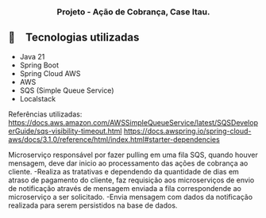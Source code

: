<h3 align="center">
 Projeto - Ação de Cobrança, Case Itau.
</h3>


## :rocket: Tecnologias utilizadas

* Java 21
* Spring Boot
* Spring Cloud AWS
* AWS
* SQS (Simple Queue Service)
* Localstack

Referências utilizadas:
https://docs.aws.amazon.com/AWSSimpleQueueService/latest/SQSDeveloperGuide/sqs-visibility-timeout.html
https://docs.awspring.io/spring-cloud-aws/docs/3.1.0/reference/html/index.html#starter-dependencies


Microserviço responsável por fazer pulling em uma fila SQS, quando houver mensagem, deve dar inicio ao processamento das ações de cobrança ao cliente.
-Realiza as tratativas e dependendo da quantidade de dias em atraso de pagamento do cliente, faz requisição aos microserviços de envio de 
 notificação através de mensagem enviada a fila correspondende ao microserviço a ser solicitado.
-Envia mensagem com dados da notificação realizada para serem persistidos na base de dados.
